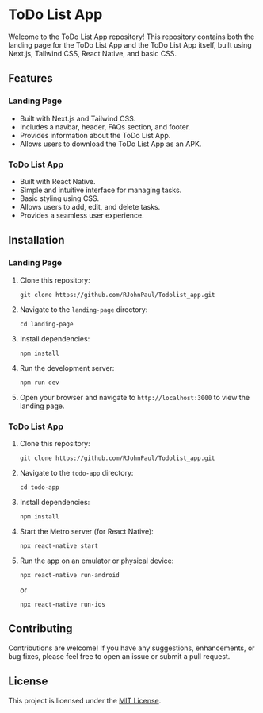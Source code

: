 # ToDo List App

Welcome to the ToDo List App repository! This repository contains both the landing page for the ToDo List App and the ToDo List App itself, built using Next.js, Tailwind CSS, React Native, and basic CSS.

## Features

### Landing Page
- Built with Next.js and Tailwind CSS.
- Includes a navbar, header, FAQs section, and footer.
- Provides information about the ToDo List App.
- Allows users to download the ToDo List App as an APK.

### ToDo List App
- Built with React Native.
- Simple and intuitive interface for managing tasks.
- Basic styling using CSS.
- Allows users to add, edit, and delete tasks.
- Provides a seamless user experience.

## Installation

### Landing Page
1. Clone this repository:
   ```
   git clone https://github.com/RJohnPaul/Todolist_app.git
   ```
2. Navigate to the `landing-page` directory:
   ```
   cd landing-page
   ```
3. Install dependencies:
   ```
   npm install
   ```
4. Run the development server:
   ```
   npm run dev
   ```
5. Open your browser and navigate to `http://localhost:3000` to view the landing page.

### ToDo List App
1. Clone this repository:
   ```
   git clone https://github.com/RJohnPaul/Todolist_app.git
   ```
2. Navigate to the `todo-app` directory:
   ```
   cd todo-app
   ```
3. Install dependencies:
   ```
   npm install
   ```
4. Start the Metro server (for React Native):
   ```
   npx react-native start
   ```
5. Run the app on an emulator or physical device:
   ```
   npx react-native run-android
   ```
   or
   ```
   npx react-native run-ios
   ```

## Contributing

Contributions are welcome! If you have any suggestions, enhancements, or bug fixes, please feel free to open an issue or submit a pull request.

## License

This project is licensed under the [MIT License](LICENSE).

